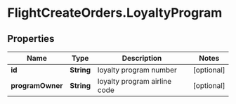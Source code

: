 # FlightCreateOrders.LoyaltyProgram

## Properties

Name | Type | Description | Notes
------------ | ------------- | ------------- | -------------
**id** | **String** | loyalty program number | [optional] 
**programOwner** | **String** | loyalty program airline code | [optional] 


